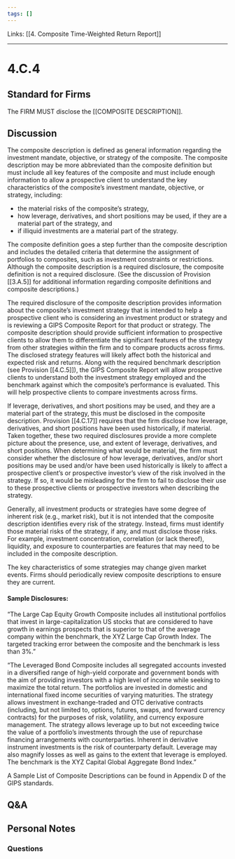 ```yaml
---
tags: []
---
```

Links: [[4. Composite Time-Weighted Return Report]]
___
# 4.C.4
## Standard for Firms
The FIRM MUST disclose the [[COMPOSITE DESCRIPTION]].
## Discussion
The composite description is defined as general information regarding the investment mandate, objective, or strategy of the composite. The composite description may be more abbreviated than the composite definition but must include all key features of the composite and must include enough information to allow a prospective client to understand the key characteristics of the composite’s investment mandate, objective, or strategy, including:
- the material risks of the composite’s strategy,
- how leverage, derivatives, and short positions may be used, if they are a material part of the strategy, and
- if illiquid investments are a material part of the strategy.

The composite definition goes a step further than the composite description and includes the detailed criteria that determine the assignment of portfolios to composites, such as investment constraints or restrictions. Although the composite description is a required disclosure, the composite definition is not a required disclosure. (See the discussion of Provision [[3.A.5]] for additional information regarding composite definitions and composite descriptions.)

The required disclosure of the composite description provides information about the composite’s investment strategy that is intended to help a prospective client who is considering an investment product or strategy and is reviewing a GIPS Composite Report for that product or strategy. The composite description should provide sufficient information to prospective clients to allow them to differentiate the significant features of the strategy from other strategies within the firm and to compare products across firms. The disclosed strategy features will likely affect both the historical and expected risk and returns. Along with the required benchmark description (see Provision [[4.C.5]]), the GIPS Composite Report will allow prospective clients to understand both the investment strategy employed and the benchmark against which the composite’s performance is evaluated. This will help prospective clients to compare investments across firms.

If leverage, derivatives, and short positions may be used, and they are a material part of the strategy, this must be disclosed in the composite description. Provision [[4.C.17]] requires that the firm disclose how leverage, derivatives, and short positions have been used historically, if material. Taken together, these two required disclosures provide a more complete picture about the presence, use, and extent of leverage, derivatives, and short positions. When determining what would be material, the firm must consider whether the disclosure of how leverage, derivatives, and/or short positions may be used and/or have been used historically is likely to affect a prospective client’s or prospective investor’s view of the risk involved in the strategy. If so, it would be misleading for the firm to fail to disclose their use to these prospective clients or prospective investors when describing the strategy.

Generally, all investment products or strategies have some degree of inherent risk (e.g., market risk), but it is not intended that the composite description identifies every risk of the strategy. Instead, firms must identify those material risks of the strategy, if any, and must disclose those risks. For example, investment concentration, correlation (or lack thereof), liquidity, and exposure to counterparties are features that may need to be included in the composite description.

The key characteristics of some strategies may change given market events. Firms should periodically review composite descriptions to ensure they are current.
#### Sample Disclosures:
“The Large Cap Equity Growth Composite includes all institutional portfolios that invest in large-capitalization US stocks that are considered to have growth in earnings prospects that is superior to that of the average company within the benchmark, the XYZ Large Cap Growth Index. The targeted tracking error between the composite and the benchmark is less than 3%.”

“The Leveraged Bond Composite includes all segregated accounts invested in a diversified range of high-yield corporate and government bonds with the aim of providing investors with a high level of income while seeking to maximize the total return. The portfolios are invested in domestic and international fixed income securities of varying maturities. The strategy allows investment in exchange-traded and OTC derivative contracts (including, but not limited to, options, futures, swaps, and forward currency contracts) for the purposes of risk, volatility, and currency exposure management. The strategy allows leverage up to but not exceeding twice the value of a portfolio’s investments through the use of repurchase financing arrangements with counterparties. Inherent in derivative instrument investments is the risk of counterparty default. Leverage may also magnify losses as well as gains to the extent that leverage is employed. The benchmark is the XYZ Capital Global Aggregate Bond Index.”

A Sample List of Composite Descriptions can be found in Appendix D of the GIPS standards.
## Q&A

## Personal Notes

### Questions